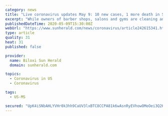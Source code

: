 ```yaml
---
category: news
title: "Live coronavirus updates May 9: 10 new cases, 1 more death in South Mississippi"
excerpt: "While owners of barber shops, salons and gyms are cleaning and preparing for opening Monday, Mississippi Department of Health reports 288 new cases of coronavirus and 12 new deaths across the state on Saturday."
publishedDateTime: 2020-05-09T15:30:00Z
webUrl: "https://www.sunherald.com/news/coronavirus/article242615341.html"
type: article
quality: 31
heat: 31
published: false

provider:
  name: Biloxi Sun Herald
  domain: sunherald.com

topics:
  - Coronavirus in US
  - Coronavirus

tags:
  - US-MS

secured: "UpK4iSNbAHLYVHr0k3hh9CaUV3lxBTC8CCPA81k6wAsnRyEVhowOMoOei3Q2Kwdo1KsEdO2KY8foXnV4mGFnFrf7ZnbrPlNeHCx9/JfmLtwQXtS4eqOs5a526eOOVmVhBPnE6cp2XNEiMZM+ZSBmxKhhNLU9WmzKY61m7t16zQhKSe8yF0O+mTWgUxjua/vcfNlV5TBsco0zWMIT633s0ZGmC+u3Kdla/QcARaF032rPre037YeP9uTtn3GXhKcYspowhi4P3nRWbB3sBdFuDk8FXT7gyRkxZ4TJtVdo1Z4703Omu/8KNRpgFluptDL+YYHJo75MqxAKwiPyg8dnSOYeZKcJmCbK2gs+RWuPfV/ko0bzy4t8lWgOoMzTau5mpmVceSLhS9aWf8Wv9KiYgLhF4lyam7KHjxejRm70Q4g4KAfOhTqmsD7YzTlbmKc2U6qcg6r3vKD4GFroH0JhmXQKflYESFzB+XLBfoO9m+Q=;vHnX2+gYpkcSmzmSF9qORg=="
---
```


